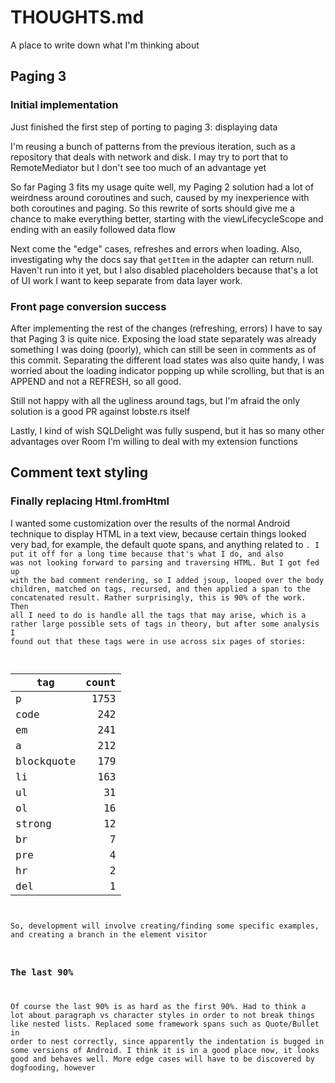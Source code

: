 # THOUGHTS.md

A place to write down what I'm thinking about

## Paging 3

### Initial implementation

Just finished the first step of porting to paging 3: displaying data

I'm reusing a bunch of patterns from the previous iteration, such as a
repository that deals with network and disk.  I may try to port that to
RemoteMediator but I don't see too much of an advantage yet

So far Paging 3 fits my usage quite well, my Paging 2 solution had a lot of
weirdness around coroutines and such, caused by my inexperience with both
coroutines and paging.  So this rewrite of sorts should give me a chance to
make everything better, starting with the viewLifecycleScope and ending with an
easily followed data flow

Next come the "edge" cases, refreshes and errors when loading.  Also,
investigating why the docs say that `getItem` in the adapter can return null.
Haven't run into it yet, but I also disabled placeholders because that's a lot
of UI work I want to keep separate from data layer work.

### Front page conversion success

After implementing the rest of the changes (refreshing, errors) I have to say
that Paging 3 is quite nice.  Exposing the load state separately was already
something I was doing (poorly), which can still be seen in comments as of this
commit.  Separating the different load states was also quite handy, I was
worried about the loading indicator popping up while scrolling, but that is an
APPEND and not a REFRESH, so all good.

Still not happy with all the ugliness around tags, but I'm afraid the only
solution is a good PR against lobste.rs itself

Lastly, I kind of wish SQLDelight was fully suspend, but it has so many other
advantages over Room I'm willing to deal with my extension functions

## Comment text styling

### Finally replacing Html.fromHtml

I wanted some customization over the results of the normal Android technique to
display HTML in a text view, because certain things looked very bad, for
example, the default quote spans, and anything related to <code/>.  I put it
off for a long time because that's what I do, and also was not looking forward
to parsing and traversing HTML.  But I got fed up with the bad comment
rendering, so I added jsoup, looped over the body children, matched on tags,
recursed, and then applied a span to the concatenated result.  Rather
surprisingly, this is 90% of the work. Then all I need to do is handle all the
tags that may arise, which is a rather large possible sets of tags in theory,
but after some analysis I found out that these tags were in use across six
pages of stories:

| tag        | count |
|------------|------:|
| p          |  1753 |
| code       |   242 |
| em         |   241 |
| a          |   212 |
| blockquote |   179 |
| li         |   163 |
| ul         |    31 |
| ol         |    16 |
| strong     |    12 |
| br         |     7 |
| pre        |     4 |
| hr         |     2 |
| del        |     1 |

So, development will involve creating/finding some specific examples, and
creating a branch in the element visitor

### The last 90%

Of course the last 90% is as hard as the first 90%.  Had to think a lot about
paragraph vs character styles in order to not break things like nested lists.
Replaced some framework spans such as Quote/Bullet in order to nest correctly,
since apparently the indentation is bugged in some versions of Android.  I
think it is in a good place now, it looks good and behaves well.  More edge
cases will have to be discovered by dogfooding, however

